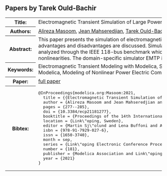 ## Papers by Tarek Ould-Bachir
<table><tr><th>Title:</th>
<td>Electromagnetic Transient Simulation of Large Power Networks with Modelica</td>
</tr>
<tr><th>Authors:</th>
<td>
<a href="/proceedings/authors/AlirezaMasoom">Alireza Masoom</a>, <a href="/proceedings/authors/JeanMahseredjian">Jean Mahseredjian</a>, <a href="/proceedings/authors/TarekOuld-Bachir">Tarek Ould-Bachir</a> and <a href="/proceedings/authors/AdrienGuironnet">Adrien Guironnet</a></td>
</tr>
<tr><th>Abstract:</th>
<td>This paper presents the simulation of electromagnetic transients (EMTs) with Modelica. The advantages and disadvantages are discussed. Simulation performance and accuracy are analyzed through the IEEE 118-bus benchmark which includes detailed models with nonlinearities. The domain-specific simulator EMTP is used for validations and comparisons.</td></tr>
<tr><th>Keywords:</th>
<td>Electromagnetic Transient Modeling with Modelica, Simulation of Large Power Networks with Modelica, Modeling of Nonlinear Power Electric Components</td></tr>
<tr><th>Paper:</th>
<td><a href="https://doi.org/10.3384/ecp21181277">full paper</a></td>
</tr>
<tr><th>Bibtex:</th>
<td><pre>
@InProceedings{modelica.org:Masoom:2021,
  title = {{Electromagnetic Transient Simulation of Large Power Networks with Modelica}},
  author = {Alireza Masoom and Jean Mahseredjian and Tarek Ould-Bachir and Adrien Guironnet},
  pages = {277--285},
  doi = {10.3384/ecp21181277},
  booktitle = {Proceedings of the 14th International Modelica Conference},
  location = {Link\&quot;oping, Sweden},
  editor = {Martin Sj\&quot;olund and Lena Buffoni and Adrian Pop and Lennart Ochel},
  isbn = {978-91-7929-027-6},
  issn = {1650-3740},
  month = sep,
  series = {Link\&quot;oping Electronic Conference Proceedings},
  number = {181},
  publisher = {Modelica Association and Link\&quot;oping University Electronic Press},
  year = {2021}
}
</pre></td></tr>
</table><br>
